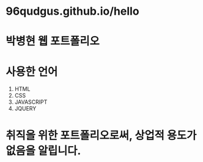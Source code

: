 # 96qudgus.github.io/hello
# 박병현 웹 포트폴리오

# 사용한 언어
1. HTML
2. CSS
3. JAVASCRIPT
4. JQUERY

# 취직을 위한 포트폴리오로써, 상업적 용도가 없음을 알립니다.
